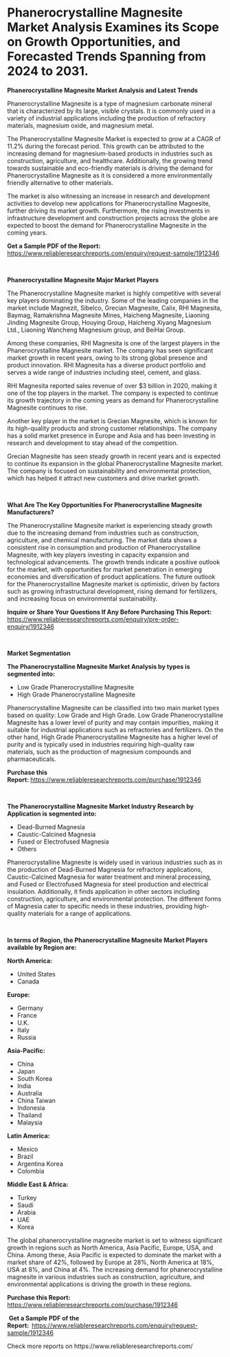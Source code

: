 <p><h1>Phanerocrystalline Magnesite Market Analysis Examines its Scope on Growth Opportunities, and Forecasted Trends Spanning from 2024 to 2031.</h1></p><p><strong>Phanerocrystalline Magnesite Market Analysis and Latest Trends</strong></p>
<p><p>Phanerocrystalline Magnesite is a type of magnesium carbonate mineral that is characterized by its large, visible crystals. It is commonly used in a variety of industrial applications including the production of refractory materials, magnesium oxide, and magnesium metal.</p><p>The Phanerocrystalline Magnesite Market is expected to grow at a CAGR of 11.2% during the forecast period. This growth can be attributed to the increasing demand for magnesium-based products in industries such as construction, agriculture, and healthcare. Additionally, the growing trend towards sustainable and eco-friendly materials is driving the demand for Phanerocrystalline Magnesite as it is considered a more environmentally friendly alternative to other materials.</p><p>The market is also witnessing an increase in research and development activities to develop new applications for Phanerocrystalline Magnesite, further driving its market growth. Furthermore, the rising investments in infrastructure development and construction projects across the globe are expected to boost the demand for Phanerocrystalline Magnesite in the coming years.</p></p>
<p><strong>Get a Sample PDF of the Report:&nbsp;</strong> <a href="https://www.reliableresearchreports.com/enquiry/request-sample/1912346">https://www.reliableresearchreports.com/enquiry/request-sample/1912346</a></p>
<p>&nbsp;</p>
<p><strong>Phanerocrystalline Magnesite Major Market Players</strong></p>
<p><p>The Phanerocrystalline Magnesite market is highly competitive with several key players dominating the industry. Some of the leading companies in the market include Magnezit, Sibelco, Grecian Magnesite, Calix, RHI Magnesita, Baymag, Ramakrishna Magnesite Mines, Haicheng Magnesite, Liaoning Jinding Magnesite Group, Houying Group, Haicheng Xiyang Magnesium Ltd., Liaoning Wancheng Magnesium group, and BeiHai Group.</p><p>Among these companies, RHI Magnesita is one of the largest players in the Phanerocrystalline Magnesite market. The company has seen significant market growth in recent years, owing to its strong global presence and product innovation. RHI Magnesita has a diverse product portfolio and serves a wide range of industries including steel, cement, and glass.</p><p>RHI Magnesita reported sales revenue of over $3 billion in 2020, making it one of the top players in the market. The company is expected to continue its growth trajectory in the coming years as demand for Phanerocrystalline Magnesite continues to rise.</p><p>Another key player in the market is Grecian Magnesite, which is known for its high-quality products and strong customer relationships. The company has a solid market presence in Europe and Asia and has been investing in research and development to stay ahead of the competition.</p><p>Grecian Magnesite has seen steady growth in recent years and is expected to continue its expansion in the global Phanerocrystalline Magnesite market. The company is focused on sustainability and environmental protection, which has helped it attract new customers and drive market growth.</p></p>
<p>&nbsp;</p>
<p><strong>What Are The Key Opportunities For Phanerocrystalline Magnesite Manufacturers?</strong></p>
<p><p>The Phanerocrystalline Magnesite market is experiencing steady growth due to the increasing demand from industries such as construction, agriculture, and chemical manufacturing. The market data shows a consistent rise in consumption and production of Phanerocrystalline Magnesite, with key players investing in capacity expansion and technological advancements. The growth trends indicate a positive outlook for the market, with opportunities for market penetration in emerging economies and diversification of product applications. The future outlook for the Phanerocrystalline Magnesite market is optimistic, driven by factors such as growing infrastructural development, rising demand for fertilizers, and increasing focus on environmental sustainability.</p></p>
<p><strong>Inquire or Share Your Questions If Any Before Purchasing This Report:</strong> <a href="https://www.reliableresearchreports.com/enquiry/pre-order-enquiry/1912346">https://www.reliableresearchreports.com/enquiry/pre-order-enquiry/1912346</a></p>
<p>&nbsp;</p>
<p><strong>Market Segmentation</strong></p>
<p><strong>The Phanerocrystalline Magnesite Market Analysis by types is segmented into:</strong></p>
<p><ul><li>Low Grade Phanerocrystalline Magnesite</li><li>High Grade Phanerocrystalline Magnesite</li></ul></p>
<p><p>Phanerocrystalline Magnesite can be classified into two main market types based on quality: Low Grade and High Grade. Low Grade Phanerocrystalline Magnesite has a lower level of purity and may contain impurities, making it suitable for industrial applications such as refractories and fertilizers. On the other hand, High Grade Phanerocrystalline Magnesite has a higher level of purity and is typically used in industries requiring high-quality raw materials, such as the production of magnesium compounds and pharmaceuticals.</p></p>
<p><strong>Purchase this Report:&nbsp;</strong><a href="https://www.reliableresearchreports.com/purchase/1912346">https://www.reliableresearchreports.com/purchase/1912346</a></p>
<p>&nbsp;</p>
<p><strong>The Phanerocrystalline Magnesite Market Industry Research by Application is segmented into:</strong></p>
<p><ul><li>Dead-Burned Magnesia</li><li>Caustic-Calcined Magnesia</li><li>Fused or Electrofused Magnesia</li><li>Others</li></ul></p>
<p><p>Phanerocrystalline Magnesite is widely used in various industries such as in the production of Dead-Burned Magnesia for refractory applications, Caustic-Calcined Magnesia for water treatment and mineral processing, and Fused or Electrofused Magnesia for steel production and electrical insulation. Additionally, it finds application in other sectors including construction, agriculture, and environmental protection. The different forms of Magnesia cater to specific needs in these industries, providing high-quality materials for a range of applications.</p></p>
<p>&nbsp;</p>
<p><strong>In terms of Region, the Phanerocrystalline Magnesite Market Players available by Region are:</strong></p>
<p>
    <p> <strong> North America: </strong>
        <ul>
            <li>United States</li>
            <li>Canada</li>
        </ul>
        </p> 
    <p> <strong> Europe: </strong>
        <ul>
            <li>Germany</li>
            <li>France</li>
            <li>U.K.</li>
            <li>Italy</li>
            <li>Russia</li>
        </ul>
        </p> 
    <p> <strong> Asia-Pacific: </strong>
        <ul>
            <li>China</li>
            <li>Japan</li>
            <li>South Korea</li>
            <li>India</li>
            <li>Australia</li>
            <li>China Taiwan</li>
            <li>Indonesia</li>
            <li>Thailand</li>
            <li>Malaysia</li>
        </ul>
        </p> 
    <p> <strong> Latin America: </strong>
        <ul>
            <li>Mexico</li>
            <li>Brazil</li>
            <li>Argentina Korea</li>
            <li>Colombia</li>
        </ul>
        </p> 
    <p> <strong> Middle East & Africa: </strong>
        <ul>
            <li>Turkey</li>
            <li>Saudi</li>
            <li>Arabia</li>
            <li>UAE</li>
            <li>Korea</li>
        </ul>
    </p>
    </p>
<p><p>The global phanerocrystalline magnesite market is set to witness significant growth in regions such as North America, Asia Pacific, Europe, USA, and China. Among these, Asia Pacific is expected to dominate the market with a market share of 42%, followed by Europe at 28%, North America at 18%, USA at 8%, and China at 4%. The increasing demand for phanerocrystalline magnesite in various industries such as construction, agriculture, and environmental applications is driving the growth in these regions.</p></p>
<p><strong>Purchase this Report: </strong><a href="https://www.reliableresearchreports.com/purchase/1912346">https://www.reliableresearchreports.com/purchase/1912346</a></p>
<p>&nbsp;<strong>Get a Sample PDF of the Report:&nbsp;&nbsp;</strong><a href="https://www.reliableresearchreports.com/enquiry/request-sample/1912346">https://www.reliableresearchreports.com/enquiry/request-sample/1912346</a></p>
<p><strong></strong></p>
<p>Check more reports on https://www.reliableresearchreports.com/</p>
